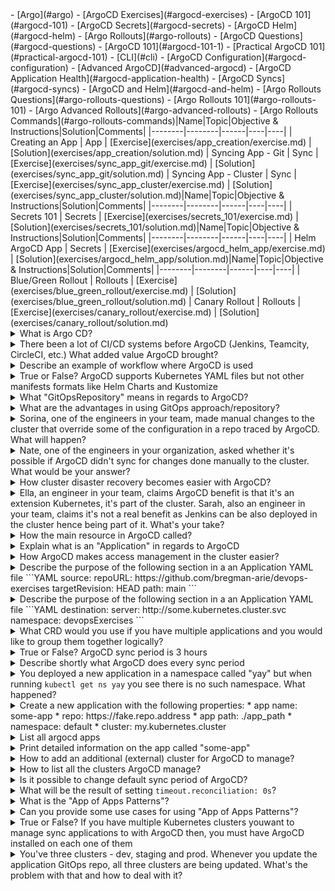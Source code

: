<!-- {% raw %} --> - [Argo](#argo) - [ArgoCD Exercises](#argocd-exercises) - [ArgoCD 101](#argocd-101) - [ArgoCD Secrets](#argocd-secrets) - [ArgoCD Helm](#argocd-helm) - [Argo Rollouts](#argo-rollouts) - [ArgoCD Questions](#argocd-questions) - [ArgoCD 101](#argocd-101-1) - [Practical ArgoCD 101](#practical-argocd-101) - [CLI](#cli) - [ArgoCD Configuration](#argocd-configuration) - [Advanced ArgoCD](#advanced-argocd) - [ArgoCD Application Health](#argocd-application-health) - [ArgoCD Syncs](#argocd-syncs) - [ArgoCD and Helm](#argocd-and-helm) - [Argo Rollouts Questions](#argo-rollouts-questions) - [Argo Rollouts 101](#argo-rollouts-101) - [Argo Advanced Rollouts](#argo-advanced-rollouts) - [Argo Rollouts Commands](#argo-rollouts-commands)|Name|Topic|Objective & Instructions|Solution|Comments| |--------|--------|------|----|----| | Creating an App | App | [Exercise](exercises/app_creation/exercise.md) | [Solution](exercises/app_creation/solution.md) | Syncing App - Git | Sync | [Exercise](exercises/sync_app_git/exercise.md) | [Solution](exercises/sync_app_git/solution.md) | Syncing App - Cluster | Sync | [Exercise](exercises/sync_app_cluster/exercise.md) | [Solution](exercises/sync_app_cluster/solution.md)|Name|Topic|Objective & Instructions|Solution|Comments| |--------|--------|------|----|----| | Secrets 101 | Secrets | [Exercise](exercises/secrets_101/exercise.md) | [Solution](exercises/secrets_101/solution.md)|Name|Topic|Objective & Instructions|Solution|Comments| |--------|--------|------|----|----| | Helm ArgoCD App | Secrets | [Exercise](exercises/argocd_helm_app/exercise.md) | [Solution](exercises/argocd_helm_app/solution.md)|Name|Topic|Objective & Instructions|Solution|Comments| |--------|--------|------|----|----| | Blue/Green Rollout | Rollouts | [Exercise](exercises/blue_green_rollout/exercise.md) | [Solution](exercises/blue_green_rollout/solution.md) | Canary Rollout | Rollouts | [Exercise](exercises/canary_rollout/exercise.md) | [Solution](exercises/canary_rollout/solution.md)<details> <summary>What is Argo CD?</summary><br><b> [ArgoCD](https://argo-cd.readthedocs.io/en/stable): "Argo CD is a declarative, GitOps continuous delivery tool for Kubernetes." As to why Argo CD, they provide the following explanation: "Application definitions, configurations, and environments should be declarative and version controlled. Application deployment and lifecycle management should be automated, auditable, and easy to understand." </b></details> <details> <summary>There been a lot of CI/CD systems before ArgoCD (Jenkins, Teamcity, CircleCI, etc.) What added value ArgoCD brought?</summary><br><b> Simply said, ArgoCD is CD, not CI. We still need CI systems. Secondly, ArgoCD is running on Kubernetes, it's part of its ecosystem, as opposed to some other CI/CD systems. Finally, ArgoCD was built specifically for Kubernetes, not other platforms and systems. Easier to explain the need for ArgoCD by direct comparison to another system that can do CD. Let's use Jenkins for this.With Jenkins, you need make sure to install k8s related tools and set access for commands like kubectl. With ArgoCD you simply need to install it in your namespace but no need to install additional tools as it's part of k8s. With Jenkins, managing access is usually done per pipeline and even if set globally in Jenkins, you still need to configure each pipeline to use that access configuration. With ArgoCD access management to k8s and other resources is given as it runs already on the cluster, in one or multiple namespaces. With Jenkins, tracking the status of what got deployed to k8s can be done only as an extra step, by running the pipeline. This is because Jenkins isn't part of the k8s cluster. With ArgoCD you get much better tracking and visibility of what gets deployed as it runs in the same cluster and the same namespace. With ArgoCD it's really easy to roll back to a previous version because all the changes done, are done to git which is a versioned source control. So it's enoughto get to a previous commit for ArgoCD to detect a change and sync to the cluster. Worth to mention, this point specifically is true for Jenkins as well :) </b></details> <details> <summary>Describe an example of workflow where ArgoCD is used</summary><br><b> 1. A developer submitted change to an application repository 2. Jenkins pipeline is triggered to run CI on the change 3. If the Jenkins Pipeline completed successfully, build an image out of the new code 4. Push to image to a registry 5. Update K8S manifest file(s) in a separate app config repository 6. ArgoCD tracks changes in the app config repository. Since there was a change in the repository, it will apply the changes from the repo </b></details> <details> <summary>True or False? ArgoCD supports Kubernetes YAML files but not other manifests formats like Helm Charts and Kustomize</summary><br><b> False. It supports Kubernetes YAML files as well as Helm Charts and Kustomize. </b></details> <details> <summary>What "GitOpsRepository" means in regards to ArgoCD?</summary><br><b> It's the repository that holds app configuration, the one updated most of the time by CI/CD processes or DevOps, SRE engineers. In regards to ArgoCD it's the repository ArgoCD tracks for changes and apply them when they are detected. </b></details> <details> <summary>What are the advantages in using GitOps approach/repository?</summary><br><b> * Your whole configuration is one place, defined as code so it's completely transparent, adjustable for changes and easily reproducible * Everyone go through the same interface hence you have more people experiencing and testing the code, even if not intentionally * Engineers can use it for testing, development, ... there is no more running manual commands and hoping to reach the same status as in the cluster/cloud. * Single source of truth: you know that your GitOps is the repo from which changes can be done to the cluster. So even if someone tries to manually override it, it won't work.</b></details> <details> <summary>Sorina, one of the engineers in your team, made manual changes to the cluster that override some of the configuration in a repo traced by ArgoCD. What will happen?</summary><br><b> Once Sorina made the modifications, ArgoCD will detect the state diverged and will sync the changes from the GitOps repository, overwriting the manual changes done by Sorina. </b></details> <details> <summary>Nate, one of the engineers in your organization, asked whether it's possible if ArgoCD didn't sync for changes done manually to the cluster. What would be your answer?</summary><br><b> The answer is yes, it's possible. You can configure ArgoCD to sync to desired state when changes done manually and instead do something like sending alerts. </b></details> <details> <summary>How cluster disaster recovery becomes easier with ArgoCD?</summary><br><b> Imagine you have a cluster in the cloud, in one of the regions. Something happens to that cluster and it's either crashes orsimply no longer operational. If you have all your cluster configuration in a GitOps repository, ArgoCD can be pointed to that repository while be configured to use a new cluster you've set up and apply that configuration so your cluster is again up and running with the same status as o </b></details> <details> <summary>Ella, an engineer in your team, claims ArgoCD benefit is that it's an extension Kubernetes, it's part of the cluster. Sarah, also an engineer in your team, claims it's not a real benefit as Jenkins can be also deployed in the cluster hence being part of it. What's your take?</summary><br><b> Ella is right, ArgoCD is an extension of the cluster, that is very different from simply being deployed in the cluster as other CI/CD systems like Jenkins. ArgoCD uses existing k8s resources like K8s controllers (for monitoring and state differences) and etcd for storing data. </b></details> <details> <summary>How the main resource in ArgoCD called?</summary><br><b> "Application"</b></details> <details> <summary>Explain what is an "Application" in regards to ArgoCD</summary><br><b> It's a custom resource definitions which responsible for the deployment and synchronization of application resources to a Kubernetes cluster. </b></details> <details> <summary>How ArgoCD makes access management in the cluster easier?</summary><br><b> Instead of creating Kubernetes resources, you can use Git to manage who is allowed to push code, to review it, merge it, etc - either human users or 3rd party systems and services. There is no need to use ClusterRole or User resources in Kubernetes hence the management of access is much more simplified. </b></details><details> <summary>Describe the purpose of the following section in a an Application YAML file ```YAML source: repoURL: https://github.com/bregman-arie/devops-exercises targetRevision: HEAD path: main ``` </summary><br><b> This section of an Application in ArgoCD, defines which Git repository should be synced </b></details> <details> <summary>Describe the purpose of the following section in a an Application YAML file ```YAML destination: server: http://some.kubernetes.cluster.svc namespace: devopsExercises ``` </summary><br><b> This section defines with which Kubernetes cluster the app in the tracked Git repository should be synced with. </b></details> <details> <summary>What CRD would you use if you have multiple applications and you would like to group them together logically?</code></summary><br><b> AddProject </b></details> <details> <summary>True or False? ArgoCD sync period is 3 hours</summary><br><b> False. ArgoCD sync period is 3 minutes as of today (and not hours).</b></details> <details> <summary>Describe shortly what ArgoCD does every sync period</summary><br><b> 1. Gathers list of all the apps to sync (those that are marked with "auto-sync") 2. Gets Git state for each repository 3. Performs comparison between the repository Git state and the Kubernetes cluster state 1. If states are different, the application marked as "out-of-sync" and further action might be taken (based on the configuration) 2. If states are equal, the application marked as "synced" </b></details> <details> <summary>You deployed a new application in a namespace called "yay" but when running <code>kubectl get ns yay</code> you see there is no such namespace. What happened?</summary><br><b> Deploying applications in non-existing namespaces doesn't create the namespace. For that you have to explicitly mark "Auto-create namespace". To fix it, you can simply run `kubectl create namespace NAMESPACE_NAME` but it's better of course to have it stored in Git rather than runningkubectl commands. </b></details><details> <summary>Create a new application with the following properties: * app name: some-app * repo: https://fake.repo.address * app path: ./app_path * namespace: default * cluster: my.kubernetes.cluster </summary><br><b> ``` argocd app create some-app \ --project \ --repo https://fake.repo.address \ --path ./app_path \ --dest-namespace default \ --dest-server my.kubernetes.cluster ``` </b></details> <details> <summary>List all argocd apps</summary><br><b> `argocd app list` </b></details> <details> <summary>Print detailed information on the app called "some-app"</summary><br><b> `argocd app get some-app` </b></details> <details> <summary>How to add an additional (external) cluster for ArgoCD to manage?</summary><br><b> `argocd cluster add CLUSTER_ADDRESS/NAME` </b></details> <details> <summary>How to list all the clusters ArgoCD manage?</summary><br><b> `argocd cluster list` </b></details><details> <summary>Is it possible to change default sync period of ArgoCD?</summary><br><b> Yes, it is possible by adding the following to the argocd-cm (ConfigMap): ``` data: timeout.reconciliation: 300s ``` The value can be any number of seconds you would like to set. </b></details> <details> <summary>What will be the result of setting <code>timeout.reconciliation: 0s</code>?</summary><br><b> sync functionality will be disabled. </b></details><details> <summary>What is the "App of Apps Patterns"?</summary><br><b> A solution from Argo community in regards to managing multiple similar applications. Basically a pattern where you have root application that consists of other child applications. So instead of creating multiple separate applications, you have the root application pointing to a repository with additional applications. </b></details> <details> <summary>Can you provide some use cases for using "App of Apps Patterns"?</summary><br><b> * Cluster Preparation: You would like to deploy multiple applications at once to bootstrap a Kubernetes cluster * Multiple environments: If deploying many versions of the same application, but with minor changes. For example, several test deployments to test different features * Multiple clusters: when the same application needs to be deployed across multiple K8s clusters connected to ArgoCD </b></details> <details> <summary>True or False? If you have multiple Kubernetes clusters youwant to manage sync applications to with ArgoCD then, you must have ArgoCD installed on each one of them</summary><br><b> False, it can be deployed on one of them. ArgoCD is able to manage external clusters on which it doesn't run. </b></details> <details> <summary>You've three clusters - dev, staging and prod. Whenever you update the application GitOps repo, all three clusters are being updated. What's the problem with that and how to deal with it?</summary><br><b> You don't usually want to go and update all of your clusters at once, especially when some for testing and development purposes and some for actual production usage. There are multiple ways to deal with it: 1. Branch driven: Have branches for your GitOps repo where you push first to development, do some testing, merge it then to staging and if everything works fine in staging, you merge it to production. 2. Use overlays and Kustomize to control the context of where your changes synced based on the CI process/pipeline used.<details> <summary>What are some possible health statuses for an ArgoCD application?</summary><br><b> * Healthy * Missing: resource doesn't exist in the cluster * Suspended: resource is paused * Progressing: resources isn't healthy but will become healthy or has the chance to become healthy * Degraded: resource isn't healthy * Unknown: it's not known what's the app health </b></details> <details> <summary>True or False? A Deployment considered to be healthy if the Pods are running</summary><br><b> Not exactly. A Deployment (as well as StatefulSet, ReplicaSet and DaemonSet) considered healthy if the desired state equals to actual/current state (this includes the number of replicas). </b></details> <details> <summary>True or False? An ingress is considered healthy if status.loadBalancer.ingress list includes at least one value</summary><br><b> True. </b></details> <details> <summary>What can you tell about the health of custom Kubernetes resources?</summary><br><b> The health of customKubernetes resources is defined by writing Lua scripts. You find such list of scripts here: https://github.com/argoproj/argo-cd/tree/master/resource_customizations </b></details><details> <summary>Explain manual syncs vs. automatic syncs</summary><br><b> Automatic syncs means that once ArgoCD detected a change or a new version of your app in Git, it will apply the changes so the current/actual state can be equal to desired state. With manual syncs, ArgoCD will identify there is a difference, but will do nothing to correct it. </b></details> <details> <summary>Explain auto-pruning</summary><br><b> If enabled, auto-pruning will remove resources when files or content is removed from a tracked Git repository. If disabled, ArgoCD will not remove anything, even when content or files are removed. </b></details> <details> <summary>Explain self-heal in regards to ArgoCD</summary><br><b> Self-heal is the process of correcting the cluster state based on the desired state, when someone makes manual changes to the cluster. </b></details><details> <summary>What support is provided in ArgoCD for Helm?</summary><br><b> ArgoCD is able to track packaged Helm chart in a sense where it will monitor for new versions. </b></details> <details> <summary>True or False? When ArgoCD tracks Helm chart the chart is no longer an Helm application and it's a ArgoCD app</summary><br><b> True. Trying to execute commands like `helm ls` will fail because helm metadata doesn't exist anymore and the application is tracked as ArgoCD app. </b></details><details> <summary>What is Argo Rollouts?</summary><br><b> A controller for Kubernetes to perform application deployments using different strategies like Blue/Green deployments, Canary deployments, etc. In addition, it supports A/B tests, automatic rollbacks and integrated metric analysis. </b></details> <details> <summary>What happens when you rollout a new version of your app with argo rollouts?</summary><br><b> - Argo Rollouts creates a new replicaset (that is the new app version) - Old version is still alive - ArgoCD marks the app as out-of-sync </b></details> <details> <summary>True or False? You need to install ArgoCD in order to use Argo Rollouts</summary><br><b> False. Quite common misconception today but both cab be used independency even though they work nicely together. </b></details><details> <summary>Scott, an engineer in your team, executes manually some smoke tests and monitors rollouts every time a new version is deployed. This way, if there is an issue he detects, he performs a rollback. What better approach you might suggest him to take?</summary><br><b> Shift towards fully automated rollbacks. Argo Rollouts supports multiple metric providers (Datadog, NewRelic, etc.) so you can use data and metrics for automating the rollbacks based on different conditions </b></details> <details> <summary>Explain the concept of "Analysis" in regards to Argo Rollouts</summary><br><b> Analysis is a resource deployed along a Rollout resources and defines the conditions and metrics threshols for performing a rollback </b></details> <details> <summary>Explain the following configuration ```yaml apiVersion: argoproj.io/v1alpha1 kind: AnalysisTemplate metadata: name: success-rate spec: args: - name: service-name metrics: - name: success-rate interval: 4m count: 3successCondition: result[0] >= 0.90 provider: prometheus: address: http:/some-prometheus-instance:80 query: sum(response_status{app="{{args.service-name}}",role="canary",status=~"2.*"})/sum(response_status{app="{{args.service-name}}",role="canary"} ``` </summary><br><b> It's an Analysis resource that fetches response status from Prometheus (monitoring instance). If it's more than 0.90 the rollout will continue, if it's less than 0.90 a rollback will be performed meaning the canary deployment failed. </b></details><details> <summary>How to list rollouts?</summary><br><b> `kubectl argo rollouts list rollouts` </b></details> <details> <summary>How to list the rollouts of a given application?</summary><br><b> `kubectl argo rollouts get rollout SOME-APP` </b></details> <details> <summary>How to check the status of a rollout?</summary><br><b> `kubectl argo rollouts status SOME-APP` </b></details> <details> <summary>How to rollout a new version (with new container tag)?</summary><br><b> `kubectl argo rollouts set image SOME-APP web-app=some/registry/and/image:v2.0` </b></details> <details> <summary>How to manually promote to new app version?</summary><br><b> `kubectl argo rollouts promote SOME-APP` </b></details> <details> <summary>How do you monitor a rollout?</summary><br><b> `kubectl argo rollouts get rollout SOME-APP --watch` </b></details> <!-- {% endraw %} -->